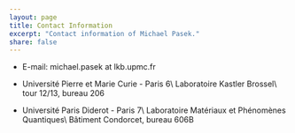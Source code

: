 ```yaml
---
layout: page
title: Contact Information
excerpt: "Contact information of Michael Pasek."
share: false
---
```


* E-mail: michael.pasek at lkb.upmc.fr

* Université Pierre et Marie Curie - Paris 6\\
  Laboratoire Kastler Brossel\\
  tour 12/13, bureau 206

* Université Paris Diderot - Paris 7\\
  Laboratoire Matériaux et Phénomènes Quantiques\\
  Bâtiment Condorcet, bureau 606B
